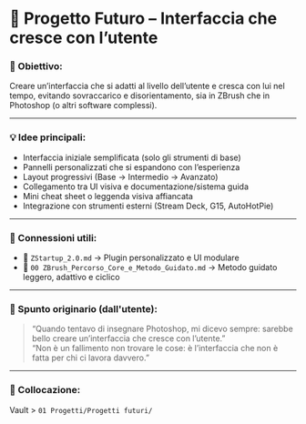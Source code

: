 # 🧩 Progetto Futuro – Interfaccia che cresce con l’utente

### 🎯 Obiettivo:
Creare un’interfaccia che si adatti al livello dell’utente e cresca con lui nel tempo, evitando sovraccarico e disorientamento, sia in ZBrush che in Photoshop (o altri software complessi).

---

### 💡 Idee principali:
- Interfaccia iniziale semplificata (solo gli strumenti di base)
- Pannelli personalizzati che si espandono con l’esperienza
- Layout progressivi (Base → Intermedio → Avanzato)
- Collegamento tra UI visiva e documentazione/sistema guida
- Mini cheat sheet o leggenda visiva affiancata
- Integrazione con strumenti esterni (Stream Deck, G15, AutoHotPie)

---

### 🔗 Connessioni utili:
- 📄 `ZStartup_2.0.md` → Plugin personalizzato e UI modulare
- 📄 `00 ZBrush_Percorso_Core_e_Metodo_Guidato.md` → Metodo guidato leggero, adattivo e ciclico

---

### 🧠 Spunto originario (dall'utente):
> “Quando tentavo di insegnare Photoshop, mi dicevo sempre: sarebbe bello creare un’interfaccia che cresce con l’utente.”  
> “Non è un fallimento non trovare le cose: è l’interfaccia che non è fatta per chi ci lavora davvero.”

---

### 📌 Collocazione:
Vault > `01 Progetti/Progetti futuri/`

